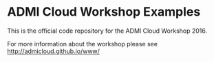 # ADMI Cloud Workshop Examples
This is the official code repository for the ADMI Cloud Workshop 2016.

For more information about the workshop please see http://admicloud.github.io/www/
